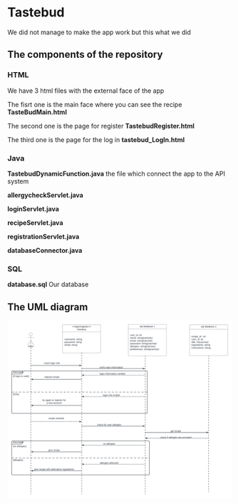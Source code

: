# Tastebud
We did not manage to make the app work but this what we did 

## The components of the repository 
### HTML
We have 3 html files with the external face of the app

The fisrt one is the main face where you can see the recipe **TasteBudMain.html**
    
The second one is the page for register **TastebudRegister.html**

The third one is the page for the log in **tastebud_LogIn.html**

### Java 

**TastebudDynamicFunction.java** the file which connect the app to the API system 

**allergycheckServlet.java** 

**loginServlet.java**

**recipeServlet.java**

**registrationServlet.java**

**databaseConnector.java**


### SQL

**database.sql** Our database 


## The UML diagram
![This is th UML diagram](https://github.com/Tastebudteam2/Tastebud/blob/main/umlprog2%20(1).png)
